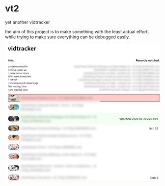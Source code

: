 # vt2

yet another vidtracker

the aim of this project is to make something with the least actual effort, while trying to make sure everything can be debugged easily.

![](./image.png)
